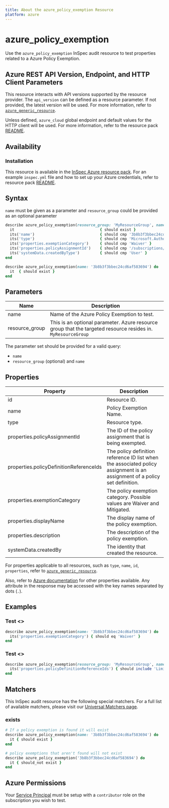 ```yaml
---
title: About the azure_policy_exemption Resource
platform: azure
---
```


# azure_policy_exemption

Use the `azure_policy_exemption` InSpec audit resource to test properties related to a Azure Policy Exemption.

## Azure REST API Version, Endpoint, and HTTP Client Parameters

This resource interacts with API versions supported by the resource provider.
The `api_version` can be defined as a resource parameter.
If not provided, the latest version will be used.
For more information, refer to [`azure_generic_resource`](azure_generic_resource.md).

Unless defined, `azure_cloud` global endpoint and default values for the HTTP client will be used.
For more information, refer to the resource pack [README](../../README.md).

## Availability

### Installation

This resource is available in the [InSpec Azure resource pack](https://github.com/inspec/inspec-azure).
For an example `inspec.yml` file and how to set up your Azure credentials, refer to resource pack [README](../../README.md#Service-Principal).

## Syntax

`name` must be given as a parameter and `resource_group` could be provided as an optional parameter
```ruby
describe azure_policy_exemption(resource_group: 'MyResourceGroup', name: '3b8b3f3bbec24cd6af583694') do
  it                                      { should exist }
  its('name')                             { should cmp '3b8b3f3bbec24cd6af583694' }
  its('type')                             { should cmp 'Microsoft.Authorization/policyExemptions' }
  its('properties.exemptionCategory')     { should cmp 'Waiver' }
  its('properties.policyAssignmentId')    { should cmp '/subscriptions/ae640e6b-ba3e-4256-9d62-2993eecfa6f2/providers/Microsoft.Authorization/policyAssignments/CostManagement' }
  its('systemData.createdByType')         { should cmp 'User' }
end
```
```ruby
describe azure_policy_exemption(name: '3b8b3f3bbec24cd6af583694') do
  it  { should exist }
end
```
## Parameters

| Name           | Description                                                                      |
|----------------|----------------------------------------------------------------------------------|
| name           | Name of the Azure Policy Exemption to test.                                      |
| resource_group | This is an optional parameter. Azure resource group that the targeted resource resides in. `MyResourceGroup`|

The parameter set should be provided for a valid query:
- `name`
- `resource_group` (optional) and `name` 

## Properties

| Property                      | Description                                                      |
|-------------------------------|------------------------------------------------------------------|
| id                            | Resource ID.                                                     |
| name                          | Policy Exemption Name.                                           |
| type                          | Resource type.                                                   |
| properties.policyAssignmentId | The ID of the policy assignment that is being exempted.          |
| properties.policyDefinitionReferenceIds| The policy definition reference ID list when the associated policy assignment is an assignment of a policy set definition. |
| properties.exemptionCategory  | The policy exemption category. Possible values are Waiver and Mitigated. |
| properties.displayName        | The display name of the policy exemption.                        |
| properties.description        | The description of the policy exemption.                         |
| systemData.createdBy          | The identity that created the resource.                          |

For properties applicable to all resources, such as `type`, `name`, `id`, `properties`, refer to [`azure_generic_resource`](azure_generic_resource.md#properties).

Also, refer to [Azure documentation](https://docs.microsoft.com/en-us/rest/api/policy/policy-exemptions/get) for other properties available.
Any attribute in the response may be accessed with the key names separated by dots (`.`).

## Examples

### Test <>
```ruby
describe azure_policy_exemption(name: '3b8b3f3bbec24cd6af583694') do
  its('properties.exemptionCategory') { should eq 'Waiver' }
end
```
### Test <>
```ruby
describe azure_policy_exemption(resource_group: 'MyResourceGroup', name: '3b8b3f3bbec24cd6af583694') do
  its('properties.policyDefinitionReferenceIds') { should include 'Limit_Skus' }
end
```
## Matchers

This InSpec audit resource has the following special matchers. For a full list of available matchers, please visit our [Universal Matchers page](/inspec/matchers/).

### exists
```ruby
# If a policy exemption is found it will exist
describe azure_policy_exemption(name: '3b8b3f3bbec24cd6af583694') do
  it { should exist }
end

# policy exemptions that aren't found will not exist
describe azure_policy_exemption('3b8b3f3bbec24cd6af583694') do
  it { should_not exist }
end
```

## Azure Permissions

Your [Service Principal](https://docs.microsoft.com/en-us/azure/azure-resource-manager/resource-group-create-service-principal-portal) must be setup with a `contributor` role on the subscription you wish to test.